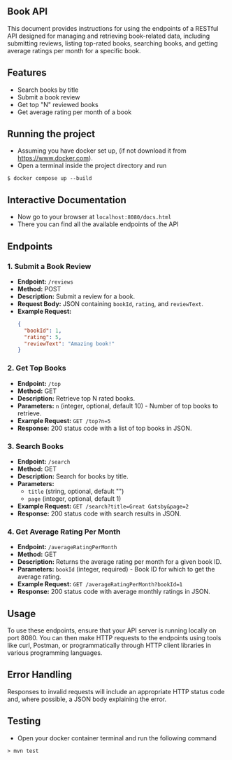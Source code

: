 ## Book API
This document provides instructions for using the endpoints of a RESTful API designed for managing and retrieving book-related data, including submitting reviews, listing top-rated books, searching books, and getting average ratings per month for a specific book.

## Features

- Search books by title
- Submit a book review
- Get top "N" reviewed books
- Get average rating per month of a book

## Running the project

- Assuming you have docker set up, (if not download it from https://www.docker.com).
- Open a terminal inside the project directory and run
```
$ docker compose up --build
```

## Interactive Documentation
- Now go tο your browser at ```localhost:8080/docs.html```
- There you can find all the available endpoints of the API

## Endpoints
### 1. Submit a Book Review
- **Endpoint:** `/reviews`
- **Method:** POST
- **Description:** Submit a review for a book.
- **Request Body:** JSON containing `bookId`, `rating`, and `reviewText`.
- **Example Request:**
  ```json
  {
    "bookId": 1,
    "rating": 5,
    "reviewText": "Amazing book!"
  }

### 2. Get Top Books
- **Endpoint:** `/top`
- **Method:** GET
- **Description:** Retrieve top N rated books.
- **Parameters:** `n` (integer, optional, default 10) - Number of top books to retrieve.
- **Example Request:** `GET /top?n=5`
- **Response:** 200 status code with a list of top books in JSON.

### 3. Search Books
- **Endpoint:** `/search`
- **Method:** GET
- **Description:** Search for books by title.
- **Parameters:** 
  - `title` (string, optional, default "")
  - `page` (integer, optional, default 1)
- **Example Request:** `GET /search?title=Great Gatsby&page=2`
- **Response:** 200 status code with search results in JSON.

### 4. Get Average Rating Per Month
- **Endpoint:** `/averageRatingPerMonth`
- **Method:** GET
- **Description:** Returns the average rating per month for a given book ID.
- **Parameters:** `bookId` (integer, required) - Book ID for which to get the average rating.
- **Example Request:** `GET /averageRatingPerMonth?bookId=1`
- **Response:** 200 status code with average monthly ratings in JSON.

## Usage 
To use these endpoints, ensure that your API server is running locally on port 8080. You can then make HTTP requests to the endpoints using tools like curl, Postman, or programmatically through HTTP client libraries in various programming languages.

## Error Handling
Responses to invalid requests will include an appropriate HTTP status code and, where possible, a JSON body explaining the error.

## Testing
- Open your docker container terminal and run the following command 
```
> mvn test
```